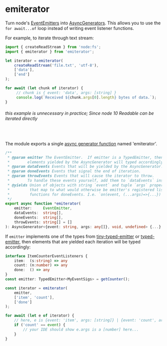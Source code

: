 # emiterator

Turn node's [EventEmitters](https://nodejs.org/api/events.html#class-eventemitter) into [AsyncGenerators](https://developer.mozilla.org/en-US/docs/Web/JavaScript/Reference/Global_Objects/AsyncGenerator).  This allows you to use the `for await...of` loop instead of
writing event listener functions.

For example, to iterate through text stream:

```typescript
import { createReadStream } from 'node:fs';
import { emiterator } from 'emiterator';

let iterator = emiterator(
    createReadStream('file.txt', 'utf-8'),
    ['data'],
    ['end']
);

for await (let chunk of iterator) {
     // chunk is { event: 'data', args: [string] }
     console.log(`Received ${chunk.args[0].length} bytes of data.`);
}
```
###### _this example is unnecessary in practice; Since node 10 Readable can be iterated directly_
<br/>

The module exports a single [async generator function](https://developer.mozilla.org/en-US/docs/Web/JavaScript/Reference/Statements/async_function*) named 'emiterator'.

```typescript
/**
 * @param emitter The EventEmitter.  If emitter is a TypedEmitter, then the
 *        elements yielded by the AsyncGenerator will typed accordingly.
 * @param dataEvents Events that will be yielded by the AsyncGenerator.
 * @param doneEvents Events that signal the end of iteration.
 * @param throwEvents Events that will cause the iterator to throw.
 *        To handle these events yourself, add them to `dataEvents` instead.
 * @yields Union of objects with string `event` and tuple `args` properties
 *         that map to what would otherwise be emitter's registered listener
 *         functions for doneEvents. I.e. `on(event, (...args)=>{...})`
 */
export async function *emiterator(
    emitter:     EventEmitter,
    dataEvents:  string[],
    doneEvents:  string[],
    throwEvents: string[] = []
): AsyncGenerator<{event: string, args: any[]}, void, undefined> {...}
```

If `emitter` implements one of the types from 
[tiny-typed-emitter](https://www.npmjs.com/package/tiny-typed-emitter) or 
[typed-emitter](https://www.npmjs.com/package/typed-emitter), 
then elements that are yielded each iteration will be typed accordingly:

```typescript
interface ItemCounterEventListeners {
    item:  (s:string) => any
    count: (n:number) => any
    done:  () => any
}
const emitter: TypedEmitter<MyEventSigs> = getCounter();

const iterator = emiterator(
    emitter, 
    ['item', 'count'],
    ['done']
);

for await (let e of iterator) {
    // here, e is {event: 'item', args: [string]} | {event: 'count', args: [number]}
    if ('count' == event) {
        // your IDE should show e.args is a [number] here...
    }
}
```